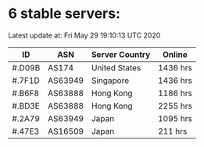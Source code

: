 # 6 stable servers:

Latest update at: Fri May 29 19:10:13 UTC 2020

| ID | ASN | Server Country | Online |
| -- | --- | -------------- | ------ |
| #.D09B | AS174 | United States | 1436 hrs |
| #.7F1D | AS63949 | Singapore | 1436 hrs |
| #.B6F8 | AS63888 | Hong Kong | 1186 hrs |
| #.BD3E | AS63888 | Hong Kong | 2255 hrs |
| #.2A79 | AS63949 | Japan | 1095 hrs |
| #.47E3 | AS16509 | Japan | 211 hrs |

